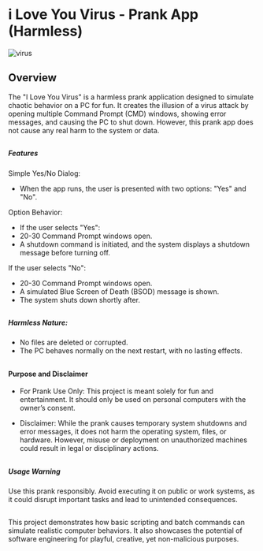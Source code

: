 # i Love You Virus - Prank App (Harmless)


![virus](https://github.com/user-attachments/assets/1a6ab4ae-c016-44f2-9a18-ead513527bfa)

## Overview

The "I Love You Virus" is a harmless prank application designed to simulate chaotic behavior on a PC for fun. It creates the illusion of a virus attack by opening multiple Command Prompt (CMD) windows, showing error messages, and causing the PC to shut down. However, this prank app does not cause any real harm to the system or data.

##

<h5>Features</h5>

Simple Yes/No Dialog:
- When the app runs, the user is presented with two options: "Yes" and "No".

Option Behavior:
- If the user selects "Yes":
 -  20-30 Command Prompt windows open.
 -  A shutdown command is initiated, and the system displays a shutdown message before turning off.

If the user selects "No":
- 20-30 Command Prompt windows open.
- A simulated Blue Screen of Death (BSOD) message is shown.
- The system shuts down shortly after.

##

<h5>Harmless Nature:</h5>

- No files are deleted or corrupted.
- The PC behaves normally on the next restart, with no lasting effects.


##

<h4>Purpose and Disclaimer</h4>

- For Prank Use Only:
  This project is meant solely for fun and entertainment. It should only be used on personal computers with the owner’s consent.

- Disclaimer:
  While the prank causes temporary system shutdowns and error messages, it does not harm the operating system, files, or hardware. However, misuse or deployment on unauthorized machines could result in legal or 
  disciplinary actions.

##

<h5>Usage Warning</h5>
Use this prank responsibly. Avoid executing it on public or work systems, as it could disrupt important tasks and lead to unintended consequences.


##

This project demonstrates how basic scripting and batch commands can simulate realistic computer behaviors. It also showcases the potential of software engineering for playful, creative, yet non-malicious purposes.



